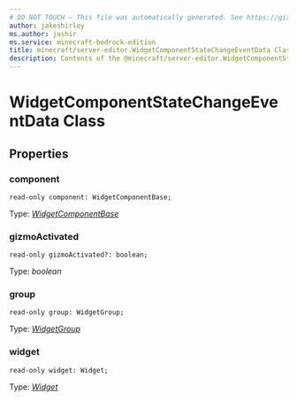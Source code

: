 ```yaml
---
# DO NOT TOUCH — This file was automatically generated. See https://github.com/mojang/minecraftapidocsgenerator to modify descriptions, examples, etc.
author: jakeshirley
ms.author: jashir
ms.service: minecraft-bedrock-edition
title: minecraft/server-editor.WidgetComponentStateChangeEventData Class
description: Contents of the @minecraft/server-editor.WidgetComponentStateChangeEventData class.
---
```

# WidgetComponentStateChangeEventData Class

## Properties

### **component**
`read-only component: WidgetComponentBase;`

Type: [*WidgetComponentBase*](WidgetComponentBase.md)

### **gizmoActivated**
`read-only gizmoActivated?: boolean;`

Type: *boolean*

### **group**
`read-only group: WidgetGroup;`

Type: [*WidgetGroup*](WidgetGroup.md)

### **widget**
`read-only widget: Widget;`

Type: [*Widget*](Widget.md)
